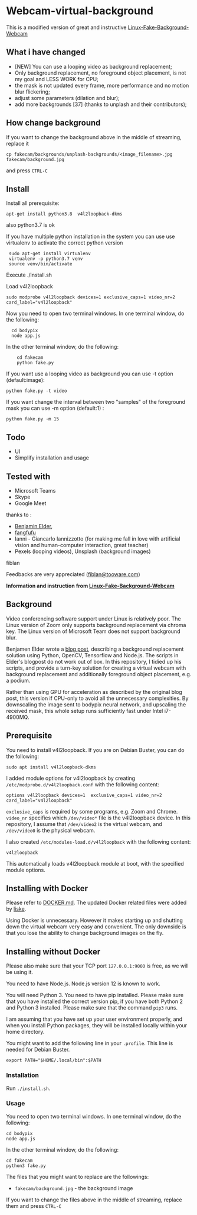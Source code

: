 # Webcam-virtual-background
This is a modified version of great and instructive [Linux-Fake-Background-Webcam](https://github.com/fangfufu/Linux-Fake-Background-Webcam)

## What i have changed
* [NEW] You can use a looping video as background replacement;
* Only background replacement, no foreground object placement, is not my goal and LESS WORK for CPU;
* the mask is not updated every frame, more performance and no motion blur flickering;
* adjust some parameters (dilation and blur);
* add more backgrounds [37] (thanks to unplash and their contributors);

## How change background
If you want to change the background above in the middle of streaming, replace it
```
cp fakecam/backgrounds/unplash-backgrounds/<image_filename>.jpg fakecam/background.jpg
```
and press ``CTRL-C``

## Install
Install all prerequisite:

```
apt-get install python3.8  v4l2loopback-dkms
```
also python3.7 is ok


If you have multiple python installation in the system you can use use virtualenv to activate the correct python version
```
 sudo apt-get install virtualenv
 virtualenv -p python3.7 venv
 source venv/bin/activate
```

Execute ./install.sh


Load v4l2loopback
```
sudo modprobe v4l2loopback devices=1 exclusive_caps=1 video_nr=2 card_label="v4l2loopback"
```

Now you need to open two terminal windows. 
In one terminal window, do the following:
```
  cd bodypix
  node app.js
```

In the other terminal window, do the following:
```
    cd fakecam
    python fake.py
```

If you want use a looping video as background you can use -t option (default:image):
```
python fake.py -t video
```

If you want change  the interval between two "samples" of the foreground mask you can use -m option (default:1) :
```
python fake.py -m 15
```

## Todo
* UI
* Simplify installation and usage


## Tested with 
 * Microsoft Teams 
 * Skype
 * Google Meet

thanks to :
* [Benjamin Elder](https://elder.dev/posts/open-source-virtual-background/), 
* [fangfufu](https://github.com/fangfufu)
* Ianni - Giancarlo Iannizzotto (for making me fall in love with artificial vision and human-computer interaction, great teacher)
* Pexels (looping videos), Unsplash (background images) 

fiblan

Feedbacks are very appreciated (fiblan@tooware.com)


**Information and instruction from [Linux-Fake-Background-Webcam](https://github.com/fangfufu/Linux-Fake-Background-Webcam)**

## Background
Video conferencing software support under Linux is relatively poor. The Linux
version of Zoom only supports background replacement via chroma key. The Linux
version of Microsoft Team does not support background blur.

Benjamen Elder wrote a
[blog post](https://elder.dev/posts/open-source-virtual-background/), describing
a background replacement solution using Python, OpenCV, Tensorflow and Node.js.
The scripts in Elder's blogpost do not work out of box. In this repository, I
tidied up his scripts, and provide a turn-key solution for creating a virtual
webcam with background replacement and additionally foreground object placement,
e.g. a podium. 

Rather than using GPU for acceleration as described by the original blog post, 
this version if CPU-only to avoid all the unnecessary complexities. By 
downscaling the image sent to bodypix neural network, and upscaling the 
received mask, this whole setup runs sufficiently fast under Intel i7-4900MQ. 

## Prerequisite
You need to install v4l2loopback. If you are on Debian Buster, you can do the
following:
    
    sudo apt install v4l2loopback-dkms

I added module options for v4l2loopback by creating
``/etc/modprobe.d/v4l2loopback.conf`` with the following content:

    options v4l2loopback devices=1  exclusive_caps=1 video_nr=2 card_label="v4l2loopback"
    
``exclusive_caps`` is required by some programs, e.g. Zoom and Chrome.
``video_nr`` specifies which ``/dev/video*`` file is the v4l2loopback device.
In this repository, I assume that ``/dev/video2`` is the virtual webcam, and
``/dev/video0`` is the physical webcam.

I also created ``/etc/modules-load.d/v4l2loopback`` with the following content:
    
    v4l2loopback
    
This automatically loads v4l2loopback module at boot, with the specified module
options.

## Installing with Docker
Please refer to [DOCKER.md](DOCKER.md). The updated Docker related files were
added by [liske](https://github.com/liske).

Using Docker is unnecessary. However it makes starting up and shutting down
the virtual webcam very easy and convenient. The only downside is that you
lose the ability to change background images on the fly.

## Installing without Docker
Please also make sure that your TCP port ``127.0.0.1:9000`` is free, as we will
be using it.

You need to have Node.js. Node.js version 12 is known to work. 

You will need Python 3. You need to have pip installed. Please make sure that 
you have installed the correct version pip, if you have both Python 2 and 
Python 3 installed. Please make sure that the command ``pip3`` runs.

I am assuming that you have set up your user environment properly, and when you
install Python packages, they will be installed locally within your home
directory.

You might want to add the following line in your ``.profile``. This line is
needed for Debian Buster.

    export PATH="$HOME/.local/bin":$PATH

### Installation
Run ``./install.sh``.

### Usage
You need to open two terminal windows. In one terminal window, do the following:

    cd bodypix
    node app.js

In the other terminal window, do the following:

    cd fakecam
    python3 fake.py

The files that you might want to replace are the followings:

  - ``fakecam/background.jpg`` - the background image

If you want to change the files above in the middle of streaming, replace them
and press ``CTRL-C``
